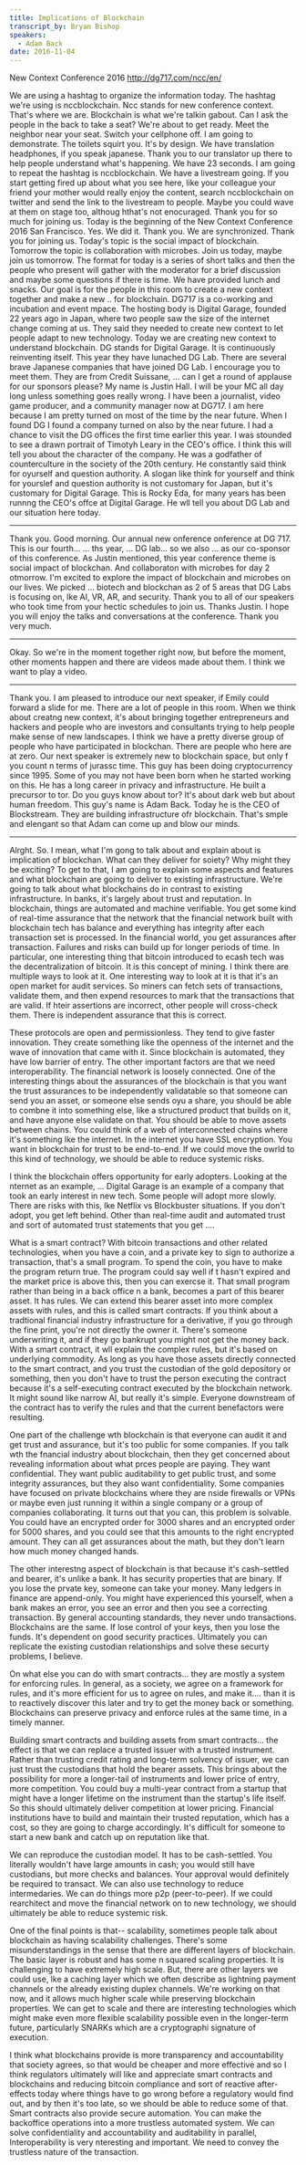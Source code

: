 ```yaml
---
title: Implications of Blockchain
transcript_by: Bryan Bishop
speakers:
  - Adam Back
date: 2016-11-04
---
```

New Context Conference 2016 <http://dg717.com/ncc/en/>

We are using a hashtag to organize the information today. The hashtag we're using is nccblockchain. Ncc stands for new conference context. That's where we are. Blockchain is what we're talkin gabout. Can I ask the people in the back to take a seat? We're about to get ready. Meet the neighbor near your seat. Switch your cellphone off. I am going to demonstrate. The toilets squirt you. It's by design. We have translation headphones, if you speak japanese. Thank you to our translator up there to help people understand what's happening. We have 23 seconds. I am going to repeat the hashtag is nccblockchain. We have a livestream going. If you start getting fired up about what you see here, like your colleague your friend your mother would really enjoy the content, search nccblockchain on twitter and send the link to the livestream to people. Maybe you could wave at them on stage too, althoug hthat's not enocuraged. Thank you for so much for joining us. Today is the beginning of the New Context Conference 2016 San Francisco. Yes. We did it. Thank you. We are synchronized. Thank you for joining us. Today's topic is the social impact of blockchain. Tomorrow the topic is collaboration with microbes. Join us today, maybe join us tomorrow. The format for today is a series of short talks and then the people who present will gather with the moderator for a brief discussion and maybe some questions if there is time. We have provided lunch and snacks. Our goal is for the people in this room to create a new context together and make a new .. for blockchain. DG717 is a co-working and incubation and event mpace. The hosting body is Digital Garage, founded 22 years ago in Japan, where two people saw the size of the internet change coming at us. They said they needed to create new context to let people adapt to new technology. Today we are creating new context to understand blockchain. DG stands for Digital Garage. It is continuously reinventing itself. This year they have lunached DG Lab. There are several brave Japanese companies that have joined DG Lab. I encourage you to meet them. They are from Credit Suissane, ... can I get a round of applause for our sponsors please? My name is Justin Hall. I will be your MC all day long unless something goes really wrong. I have been a journalist, video game producer, and a community manager now at DG717. I am here because I am pretty turned on most of the time by the near future. When I found DG I found a company turned on also by the near future. I had a chance to visit the DG offices the first time earlier this year. I was stounded to see a drawn portrait of Timotyh Leary in the CEO's office. I think this will tell you about the character of the company. He was a godfather of counterculture in the society of the 20th century. He constantly said think for oyurself and question authority. A slogan like think for yourself and think for yourslef and question authority is not customary for Japan, but it's customary for Digital Garage. This is Rocky Eda, for many years has been runnng the CEO's offce at Digital Garage. He wll tell you about DG Lab and our situation here today.

----

Thank you. Good morning. Our annual new onference onference at DG 717. This is our fourth... ... ths year, ... DG lab... so we also ... as our co-sponsor of this conference. As Justin mentioned, this year conference theme is social impact of blockchan. And collaboraton with microbes for day 2 otmorrow. I'm excited to explore the impact of blockchain and microbes on our lives. We picked ... biotech and blockchan as 2 of 5 areas that DG Labs is focusing on, lke AI, VR, AR, and security. Thank you to all of our speakers who took time from your hectic schedules to join us. Thanks Justin. I hope you will enjoy the talks and conversations at the conference. Thank you very much.

----

Okay. So we're in the moment together right now, but before the moment, other moments happen and there are videos made about them. I think we want to play a video.

----

Thank you. I am pleased to introduce our next speaker, if Emily could forward a slide for me. There are a lot of people in this room. When we think about creatng new context, it's about bringing together entrepreneurs and hackers and people who are investors and consultants trying to help people make sense of new landscapes. I think we have a pretty diverse group of people who have participated in blockchan. There are people who here are at zero. Our next speaker is extremely new to blockchain space, but only f you count n terms of jurassc time. This guy has been doing cryptocurrency since 1995. Some of you may not have been born when he started working on this. He has a long career in privacy and infrastructure. He built a precursor to tor. Do you guys know about tor? It's about dark web but about human freedom. This guy's name is Adam Back. Today he is the CEO of Blockstream. They are building infrastructure ofr blockchain. That's smple and elengant so that Adam can come up and blow our minds.

----

Alrght. So. I mean, what I'm gong to talk about and explain about is implication of blockchan. What can they deliver for soiety? Why might they be exciting? To get to that, I am going to explain some aspects and features and what blockchain are going to deliver to existing infrastructure. We're going to talk about what blockchains do in contrast to existing infrastructure. In banks, it's largely about trust and reputation. In blockchain, things are automated and machine verifiable. You get some kind of real-time assurance that the network that the financial network built with blockchain tech has balance and everything has integrity after each transaction set is processed. In the financial world, you get assurances after transaction. Failures and risks can build up for longer periods of time. In particular, one interesting thing that bitcoin introduced to ecash tech was the decentralization of bitcoin. It is this concept of mining. I think there are multiple ways to look at it. One interesting way to look at it is that it's an open market for audit services. So miners can fetch sets of transactions, validate them, and then expend resources to mark that the transactions that are valid. If hteir assertions are incorrect, other people will cross-check them. There is independent assurance that this is correct.

These protocols are open and permissionless. They tend to give faster innovation. They create something like the openness of the internet and the wave of innovation that came with it. Since blockchain is automated, they have low barrier of entry. The other important factors are that we need interoperability. The financial network is loosely connected. One of the interesting things about the assurances of the blockchain is that you want the trust assurances to be independently validatable so that someone can send you an asset, or someone else sends oyu a share, you should be able to combne it into something else, like a structured product that builds on it, and have anyone else validate on that. You should be able to move assets between chains. You could think of a web of interconnected chains where it's something lke the internet. In the internet you have SSL encryption. You want in blockchain for trust to be end-to-end. If we could move the owrld to this kind of technology, we should be able to reduce systemic risks.

I think the blockchain offers opportunity for early adopters. Looking at the nternet as an example, ... Digital Garage is an example of a company that took an early interest in new tech. Some people will adopt more slowly. There are risks with this, lke Netflix vs Blockbuster situations. If you don't adopt, you get left behind. Other than real-time audit and automated trust and sort of automated trust statements that you get ....

What is a smart contract? With bitcoin transactions and other related technologies, when you have a coin, and a private key to sign to authorize a transaction, that's a small program. To spend the coin, you have to make the program return true. The program could say well if t hasn't expired and the market price is above this, then you can exercse it. That small program rather than being in a back office n a bank, becomes a part of this bearer asset. It has rules. We can extend this bearer asset into more complex assets with rules, and this is called smart contracts. If you think about a tradtional financial industry infrastructure for a derivative, if you go through the fine print, you're not directly the owner it. There's someone underwriting it, and if they go bankrupt you might not get the money back. With a smart contract, it wll explain the complex rules, but it's based on underlying commodity. As long as you have those assets directly connected to the smart contract, and you trust the custodian of the gold depository or something, then you don't have to trust the person executing the contract because it's a self-executing contract executed by the blockchain network. It might sound like narrow AI, but really it's simple. Everyone downstream of the contract has to verify the rules and that the current benefactors were resulting.

One part of the challenge wth blockchain is that everyone can audit it and get trust and assurance, but it's too public for some companies. If you talk wth the fnancial industry about blockchain, then they get concerned about revealing information about what prces people are paying. They want confidential. They want public auditability to get public trust, and some integrity assurances, but they also want confidentiality. Some companies have focused on private blockchains where they are nside firewalls or VPNs or maybe even just running it within a single company or a group of companies collaborating. It turns out that you can, this problem is solvable. You could have an encrypted order for 3000 shares and an encrypted order for 5000 shares, and you could see that this amounts to the right encrypted amount. They can all get assurances about the math, but they don't learn how much money changed hands.

The other interestng aspect of blockchain is that because it's cash-settled and bearer, it's unlike a bank. It has security properties that are binary. If you lose the prvate key, someone can take your money. Many ledgers in finance are append-only. You might have experienced this yourself, when a bank makes an error, you see an error and then you see a correcting transaction. By general accounting standards, they never undo transactions. Blockchains are the same. If lose control of your keys, then you lose the funds. It's dependent on good security practices. Ultimately you can replicate the existing custodian relationships and solve these securty problems, I believe.

On what else you can do with smart contracts... they are mostly a system for enforcing rules. In general, as a society, we agree on a framework for rules, and it's more efficient for us to agree on rules, and make it.... than it is to reactively discover this later and try to get the money back or something. Blockchains can preserve privacy and enforce rules at the same time, in a timely manner.

Building smart contracts and building assets from smart contracts... the effect is that we can replace a trusted issuer with a trusted instrument. Rather than trusting credit rating and long-term solvency of issuer, we can just trust the custodians that hold the bearer assets. This brings about the possibility for more a longer-tail of instruments and lower price of entry, more competition. You could buy a multi-year contract from a startup that might have a longer lifetime on the instrument than the startup's life itself. So this should ultimately deliver competition at lower pricing. Financial institutions have to build and maintain their trusted reputation, which has a cost, so they are going to charge accordingly. It's difficult for someone to start a new bank and catch up on reputation like that.

We can reproduce the custodian model. It has to be cash-settled. You literally wouldn't have large amounts in cash; you would still have custodians, but more checks and balances. Your approval would definitely be required to transact. We can also use technology to reduce intermedaries. We can do things more p2p (peer-to-peer). If we could rearchitect and move the financial network on to new technology, we should ultimately be able to reduce systemic risk.

One of the final points is that-- scalability, sometimes people talk about blockchain as having scalability challenges. There's some misunderstandings in the sense that there are different layers of blockchain. The basic layer is robust and has some n squared scaling properties. It is challenging to have extremely high scale. But, there are other layers we could use, lke a caching layer which we often describe as lightning payment channels or the already existing duplex channels. We're working on that now, and it allows much higher scale while preserving blockchain properties. We can get to scale and there are interesting technologies which might make even more flexible scalability possible even in the longer-term future, particularly SNARKs which are a cryptographi signature of execution.

I think what blockchains provide is more transparency and accountability that society agrees, so that would be cheaper and more effective and so I think regulators ultimately will like and appreciate smart contracts and blockchains and reducing bitcoin compliance and sort of reactive after-effects today where things have to go wrong before a regulatory would find out, and by then it's too late, so we should be able to reduce some of that. Smart contracts also provide secure automation. You can make the backoffice operations into a more trustless automated system. We can solve confidentiality and accountability and auditability in parallel, Interoperability is very nteresting and important. We need to convey the trustless nature of the transaction.






